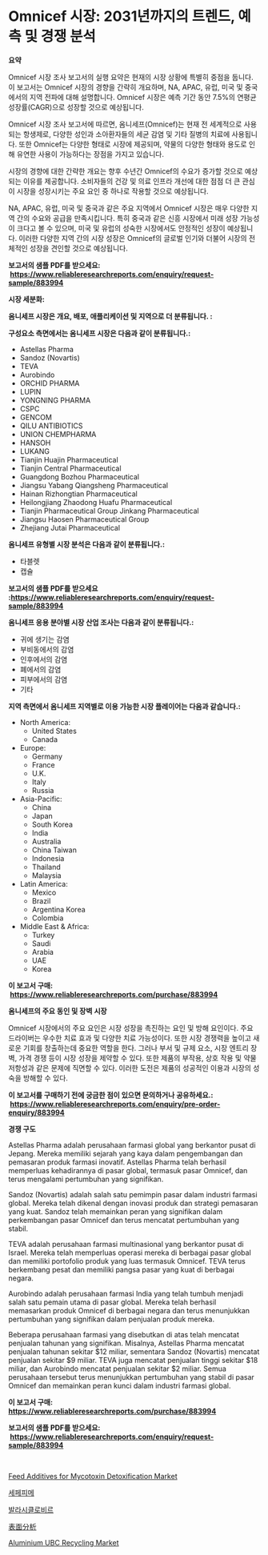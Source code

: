 <p><h1>Omnicef 시장: 2031년까지의 트렌드, 예측 및 경쟁 분석</h1></p><p><strong>요약</strong></p>
<p><p>Omnicef 시장 조사 보고서의 실행 요약은 현재의 시장 상황에 특별히 중점을 둡니다. 이 보고서는 Omnicef 시장의 경향을 간략히 개요하며, NA, APAC, 유럽, 미국 및 중국에서의 지역 전파에 대해 설명합니다. Omnicef 시장은 예측 기간 동안 7.5%의 연평균 성장률(CAGR)으로 성장할 것으로 예상됩니다.</p><p>Omnicef 시장 조사 보고서에 따르면, 옴니세프(Omnicef)는 현재 전 세계적으로 사용되는 항생제로, 다양한 성인과 소아환자들의 세균 감염 및 기타 질병의 치료에 사용됩니다. 또한 Omnicef는 다양한 형태로 시장에 제공되며, 약물의 다양한 형태와 용도로 인해 유연한 사용이 가능하다는 장점을 가지고 있습니다.</p><p>시장의 경향에 대한 간략한 개요는 향후 수년간 Omnicef의 수요가 증가할 것으로 예상되는 이유를 제공합니다. 소비자들의 건강 및 의료 인프라 개선에 대한 점점 더 큰 관심이 시장을 성장시키는 주요 요인 중 하나로 작용할 것으로 예상됩니다.</p><p>NA, APAC, 유럽, 미국 및 중국과 같은 주요 지역에서 Omnicef 시장은 매우 다양한 지역 간의 수요와 공급을 만족시킵니다. 특히 중국과 같은 신흥 시장에서 미래 성장 가능성이 크다고 볼 수 있으며, 미국 및 유럽의 성숙한 시장에서도 안정적인 성장이 예상됩니다. 이러한 다양한 지역 간의 시장 성장은 Omnicef의 글로벌 인기와 더불어 시장의 전체적인 성장을 견인할 것으로 예상됩니다.</p></p>
<p><strong>보고서의 샘플 PDF를 받으세요: &nbsp;<a href="https://www.reliableresearchreports.com/enquiry/request-sample/883994">https://www.reliableresearchreports.com/enquiry/request-sample/883994</a></strong></p>
<p><strong>시장 세분화:</strong></p>
<p><strong> 옴니세프 시장은 개요, 배포, 애플리케이션 및 지역으로 더 분류됩니다. :</strong></p>
<p><strong>구성요소 측면에서는 옴니세프 시장은 다음과 같이 분류됩니다.:</strong></p>
<p><ul><li>Astellas Pharma</li><li>Sandoz (Novartis)</li><li>TEVA</li><li>Aurobindo</li><li>ORCHID PHARMA</li><li>LUPIN</li><li>YONGNING PHARMA</li><li>CSPC</li><li>GENCOM</li><li>QILU ANTIBIOTICS</li><li>UNION CHEMPHARMA</li><li>HANSOH</li><li>LUKANG</li><li>Tianjin Huajin Pharmaceutical</li><li>Tianjin Central Pharmaceutical</li><li>Guangdong Bozhou Pharmaceutical</li><li>Jiangsu Yabang Qiangsheng Pharmaceutical</li><li>Hainan Rizhongtian Pharmaceutical</li><li>Heilongjiang Zhaodong Huafu Pharmaceutical</li><li>Tianjin Pharmaceutical Group Jinkang Pharmaceutical</li><li>Jiangsu Haosen Pharmaceutical Group</li><li>Zhejiang Jutai Pharmaceutical</li></ul></p>
<p><strong> 옴니세프 유형별 시장 분석은 다음과 같이 분류됩니다.:</strong></p>
<p><ul><li>타블렛</li><li>캡슐</li></ul></p>
<p><strong>보고서의 샘플 PDF를 받으세요 :<a href="https://www.reliableresearchreports.com/enquiry/request-sample/883994">https://www.reliableresearchreports.com/enquiry/request-sample/883994</a></strong></p>
<p><strong> 옴니세프 응용 분야별 시장 산업 조사는 다음과 같이 분류됩니다.:</strong></p>
<p><ul><li>귀에 생기는 감염</li><li>부비동에서의 감염</li><li>인후에서의 감염</li><li>폐에서의 감염</li><li>피부에서의 감염</li><li>기타</li></ul></p>
<p><strong>지역 측면에서 옴니세프 지역별로 이용 가능한 시장 플레이어는 다음과 같습니다.:</strong></p>
<p><ul>
    <li>
        North America:
        <ul>
            <li>United States</li>
            <li>Canada</li>
        </ul>
    </li>
    <li>
        Europe:
        <ul>
            <li>Germany</li>
            <li>France</li>
            <li>U.K.</li>
            <li>Italy</li>
            <li>Russia</li>
        </ul>
    </li>
    <li>
        Asia-Pacific:
        <ul>
            <li>China</li>
            <li>Japan</li>
            <li>South Korea</li>
            <li>India</li>
            <li>Australia</li>
            <li>China Taiwan</li>
            <li>Indonesia</li>
            <li>Thailand</li>
            <li>Malaysia</li>
        </ul>
    </li>
    <li>
        Latin America:
        <ul>
            <li>Mexico</li>
            <li>Brazil</li>
            <li>Argentina Korea</li>
            <li>Colombia</li>
        </ul>
    </li>
    <li>
        Middle East & Africa:
        <ul>
            <li>Turkey</li>
            <li>Saudi</li>
            <li>Arabia</li>
            <li>UAE</li>
            <li>Korea</li>
        </ul>
    </li>
    </ul></p>
<p><strong>이 보고서 구매: &nbsp;<a href="https://www.reliableresearchreports.com/purchase/883994">https://www.reliableresearchreports.com/purchase/883994</a></strong></p>
<p><strong>옴니세프의 주요 동인 및 장벽 시장</strong></p>
<p><p>Omnicef 시장에서의 주요 요인은 시장 성장을 촉진하는 요인 및 방해 요인이다. 주요 드라이버는 우수한 치료 효과 및 다양한 치료 가능성이다. 또한 시장 경쟁력을 높이고 새로운 기회를 창출하는데 중요한 역할을 한다. 그러나 부서 및 규제 요소, 시장 엔트리 장벽, 가격 경쟁 등이 시장 성장을 제약할 수 있다. 또한 제품의 부작용, 상호 작용 및 약물 저항성과 같은 문제에 직면할 수 있다. 이러한 도전은 제품의 성공적인 이용과 시장의 성숙을 방해할 수 있다.</p></p>
<p><strong>이 보고서를 구매하기 전에 궁금한 점이 있으면 문의하거나 공유하세요.: &nbsp;<a href="https://www.reliableresearchreports.com/enquiry/pre-order-enquiry/883994">https://www.reliableresearchreports.com/enquiry/pre-order-enquiry/883994</a></strong></p>
<p><strong>경쟁 구도</strong></p>
<p><p>Astellas Pharma adalah perusahaan farmasi global yang berkantor pusat di Jepang. Mereka memiliki sejarah yang kaya dalam pengembangan dan pemasaran produk farmasi inovatif. Astellas Pharma telah berhasil memperluas kehadirannya di pasar global, termasuk pasar Omnicef, dan terus mengalami pertumbuhan yang signifikan.</p><p>Sandoz (Novartis) adalah salah satu pemimpin pasar dalam industri farmasi global. Mereka telah dikenal dengan inovasi produk dan strategi pemasaran yang kuat. Sandoz telah memainkan peran yang signifikan dalam perkembangan pasar Omnicef dan terus mencatat pertumbuhan yang stabil.</p><p>TEVA adalah perusahaan farmasi multinasional yang berkantor pusat di Israel. Mereka telah memperluas operasi mereka di berbagai pasar global dan memiliki portofolio produk yang luas termasuk Omnicef. TEVA terus berkembang pesat dan memiliki pangsa pasar yang kuat di berbagai negara.</p><p>Aurobindo adalah perusahaan farmasi India yang telah tumbuh menjadi salah satu pemain utama di pasar global. Mereka telah berhasil memasarkan produk Omnicef di berbagai negara dan terus menunjukkan pertumbuhan yang signifikan dalam penjualan produk mereka.</p><p>Beberapa perusahaan farmasi yang disebutkan di atas telah mencatat penjualan tahunan yang signifikan. Misalnya, Astellas Pharma mencatat penjualan tahunan sekitar $12 miliar, sementara Sandoz (Novartis) mencatat penjualan sekitar $9 miliar. TEVA juga mencatat penjualan tinggi sekitar $18 miliar, dan Aurobindo mencatat penjualan sekitar $2 miliar. Semua perusahaan tersebut terus menunjukkan pertumbuhan yang stabil di pasar Omnicef dan memainkan peran kunci dalam industri farmasi global.</p></p>
<p><strong>이 보고서 구매: &nbsp; <a href="https://www.reliableresearchreports.com/purchase/883994">https://www.reliableresearchreports.com/purchase/883994</a></strong></p>
<p><strong>보고서의 샘플 PDF를 받으세요: &nbsp;<a href="https://www.reliableresearchreports.com/enquiry/request-sample/883994">https://www.reliableresearchreports.com/enquiry/request-sample/883994</a></strong><strong></strong></p>
<p>&nbsp;</p>
<p><p><a href="https://github.com/luckyshygirl/Market-Research-Report-List-3/blob/main/feed-additives-for-mycotoxin-detoxification-market.md">Feed Additives for Mycotoxin Detoxification Market</a></p><p><a href="https://github.com/vsnao330707/Market-Research-Report-List-1/blob/main/25148801145.md">세페피메</a></p><p><a href="https://github.com/laholand/Market-Research-Report-List-3/blob/main/81471791144.md">발라시클로비르</a></p><p><a href="https://github.com/zjkmgcs938405/Market-Research-Report-List-1/blob/main/86765571543.md">表面分析</a></p><p><a href="https://github.com/vimar16th/Market-Research-Report-List-3/blob/main/aluminium-ubc-recycling-market.md">Aluminium UBC Recycling Market</a></p></p>